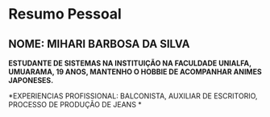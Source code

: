 # Resumo Pessoal
## <h2>NOME: MIHARI BARBOSA DA SILVA
**ESTUDANTE DE SISTEMAS NA INSTITUIÇÃO NA FACULDADE UNIALFA, UMUARAMA, 19 ANOS, MANTENHO O HOBBIE DE ACOMPANHAR ANIMES JAPONESES.**

*EXPERIENCIAS PROFISSIONAL:
BALCONISTA, AUXILIAR DE ESCRITORIO, PROCESSO DE PRODUÇÃO DE JEANS
*

